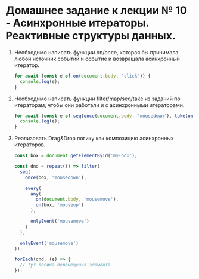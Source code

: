 # Домашнее задание к лекции № 10 - Асинхронные итераторы. Реактивные структуры данных.

1. Необходимо написать функции on/once, которая бы принимала любой источник событий и событие и возвращала асинхронный итератор.

   ```js
   for await (const e of on(document.body, 'click')) {
     console.log(e);
   }
   ```

2. Необходимо написать функции filter/map/seq/take из заданий по итераторам, чтобы они работали и с асинхронными итераторами.

   ```js
   for await (const e of seq(once(document.body, 'mousedown'), take(on(document.body, 'mouseup'), 10))) {
     console.log(e);
   }
   ```

3. Реализовать Drag&Drop логику как композицию асинхронных итераторов.

   ```js
   const box = document.getElementById('my-box');
   
   const dnd = repeat(() => filter(
     seq(
       once(box, 'mousedown'),
   
       every(
         any(
           on(document.body, 'mousemove'),
           on(box, 'mouseup')
         ),
   
         onlyEvent('mousemove')
       )
     ),
   
     onlyEvent('mousemove')
   ));
   
   forEach(dnd, (e) => {
     // Тут логика перемещения элемента
   });
   ```
